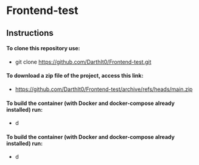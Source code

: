 # Frontend-test


## Instructions


#### To clone this repository use:
  
  - git clone https://github.com/DarthIt0/Frontend-test.git


#### To download a zip file of the project, access this link:
  
  - https://github.com/DarthIt0/Frontend-test/archive/refs/heads/main.zip


#### To build the container (with Docker and docker-compose already installed) run:

  - d


#### To build the container (with Docker and docker-compose already installed) run:

  - d
